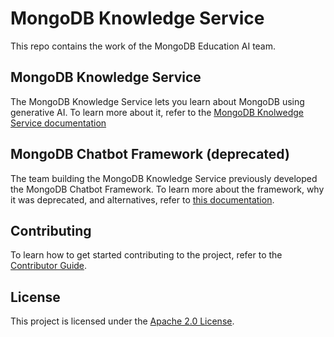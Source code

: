 # MongoDB Knowledge Service

This repo contains the work of the MongoDB Education AI team. 

## MongoDB Knowledge Service

The MongoDB Knowledge Service lets you learn about MongoDB using generative AI. To learn more about it, refer to the [MongoDB Knolwedge Service documentation](https://mongodb.github.io/chatbot)

## MongoDB Chatbot Framework (deprecated)

The team building the MongoDB Knowledge Service previously developed the MongoDB Chatbot Framework. To learn more about the framework, why it was deprecated, and alternatives, refer to [this documentation](https://mongodb.github.io/chatbot/framework/).

## Contributing

To learn how to get started contributing to the project, refer to the [Contributor Guide](./CONTRIBUTING.md).

## License

This project is licensed under the [Apache 2.0 License](LICENSE).
